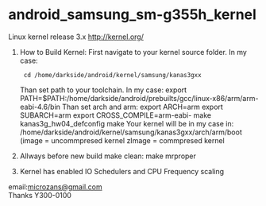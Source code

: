 # android_samsung_sm-g355h_kernel
  Linux kernel release 3.x <http://kernel.org/>

1. How to Build Kernel:
	First navigate to your kernel source folder. In my case:

		cd /home/darkside/android/kernel/samsung/kanas3gxx
	Than set path to your toolchain. In my case:
		export PATH=$PATH:/home/darkside/android/prebuilts/gcc/linux-x86/arm/arm-eabi-4.6/bin
	Than set arch and arm:
		export ARCH=arm
		export SUBARCH=arm
		export CROSS_COMPILE=arm-eabi-
		make kanas3g_hw04_defconfig
		make
	Your kernel will be in my case in:
	/home/darkside/android/kernel/samsung/kanas3gxx/arch/arm/boot (image = uncommpresed kernel zImage = commpresed kernel
	
	
2. Allways before new build make clean:
		make mrproper
    
3. Kernel has enabled IO Schedulers and CPU Frequency scaling

email:microzans@gmail.com         
Thanks Y300-0100
